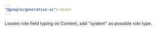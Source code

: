 ```yaml
---
"@google/generative-ai": minor
---
```


Loosen role field typing on Content, add "system" as possible role type.
